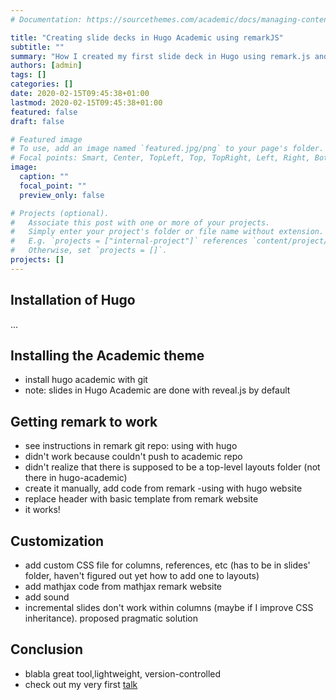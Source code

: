 ```yaml
---
# Documentation: https://sourcethemes.com/academic/docs/managing-content/

title: "Creating slide decks in Hugo Academic using remarkJS"
subtitle: ""
summary: "How I created my first slide deck in Hugo using remark.js and the Academic theme"
authors: [admin]
tags: []
categories: []
date: 2020-02-15T09:45:38+01:00
lastmod: 2020-02-15T09:45:38+01:00
featured: false
draft: false

# Featured image
# To use, add an image named `featured.jpg/png` to your page's folder.
# Focal points: Smart, Center, TopLeft, Top, TopRight, Left, Right, BottomLeft, Bottom, BottomRight.
image:
  caption: ""
  focal_point: ""
  preview_only: false

# Projects (optional).
#   Associate this post with one or more of your projects.
#   Simply enter your project's folder or file name without extension.
#   E.g. `projects = ["internal-project"]` references `content/project/deep-learning/index.md`.
#   Otherwise, set `projects = []`.
projects: []
---
```


## Installation of Hugo
...
## Installing the Academic theme
- install hugo academic with git
- note: slides in Hugo Academic are done with reveal.js by default
## Getting remark to work
- see instructions in remark git repo: using with hugo
- didn't work because couldn't push to academic repo
- didn't realize that there is supposed to be a top-level layouts folder (not there in hugo-academic)
- create it manually, add code from remark -using with hugo website
- replace header with basic template from remark website
- it works!
## Customization
- add custom CSS file for columns, references, etc (has to be in slides' folder, haven't figured out yet how to add one to layouts)
- add mathjax code from mathjax remark website
- add sound
- incremental slides don't work within columns (maybe if I improve CSS inheritance). proposed pragmatic solution
## Conclusion
- blabla great tool,lightweight, version-controlled
- check out my very first [talk](20200218_Stuttgart)
<!-- how to link to talk?! -->
